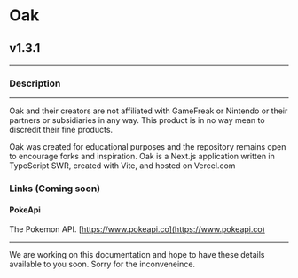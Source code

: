 # Oak

## v1.3.1

---

### Description

---

Oak and their creators are not affiliated with GameFreak or Nintendo or their partners or subsidiaries in any way. This product is in no way mean to discredit their fine products.

Oak was created for educational purposes and the repository remains open to encourage forks and inspiration. Oak is a Next.js application written in TypeScript SWR, created with Vite, and hosted on Vercel.com

### Links (Coming soon)

#### PokeApi
The Pokemon API.
[https://www.pokeapi.co](https://www.pokeapi.co)

---

We are working on this documentation and hope to have these details available to you soon. Sorry for the inconveneince.

